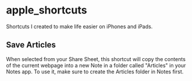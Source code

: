 # apple_shortcuts
Shortcuts I created to make life easier on iPhones and iPads.

## Save Articles
When selected from your Share Sheet, this shortcut will copy the contents of the current webpage into a new Note in a folder called "Articles" in your Notes app. To use it, make sure to create the Articles folder in Notes first.
